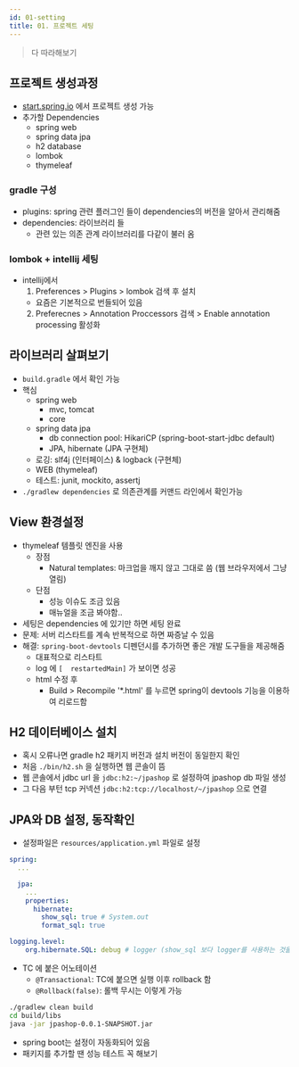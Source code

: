 ```yaml
---
id: 01-setting
title: 01. 프로젝트 세팅
---
```


> 다 따라해보기
## 프로젝트 생성과정

- [start.spring.io](https://start.spring.io/) 에서 프로젝트 생성 가능
- 추가할 Dependencies
  - spring web
  - spring data jpa
  - h2 database
  - lombok
  - thymeleaf

### gradle 구성

- plugins: spring 관련 플러그인 들이 dependencies의 버전을 알아서 관리해줌
- dependencies: 라이브러리 들
  - 관련 있는 의존 관계 라이브러리를 다같이 불러 옴
### lombok + intellij 세팅

- intellij에서
  1. Preferences > Plugins > lombok 검색 후 설치
    - 요즘은 기본적으로 번들되어 있음
  2. Preferecnes > Annotation Proccessors 검색 > Enable annotation processing 활성화

## 라이브러리 살펴보기

- `build.gradle` 에서 확인 가능
- 핵심
  - spring web
    - mvc, tomcat
    - core
  - spring data jpa
    - db connection pool: HikariCP (spring-boot-start-jdbc default)
    - JPA, hibernate (JPA 구현체)
  - 로깅: slf4j (인터페이스) & logback (구현체)
  - WEB (thymeleaf)
  - 테스트: junit, mockito, assertj
- `./gradlew dependencies` 로 의존관계를 커맨드 라인에서 확인가능

## View 환경설정

- thymeleaf 템플릿 엔진을 사용
  - 장점
    - Natural templates: 마크업을 깨지 않고 그대로 씀 (웹 브라우저에서 그냥 열림)
  - 단점
    - 성능 이슈도 조금 있음
    - 매뉴얼을 조금 봐야함..
- 세팅은 dependencies 에 있기만 하면 세팅 완료
- 문제: 서버 리스타트를 계속 반복적으로 하면 짜증날 수 있음
- 해결: `spring-boot-devtools` 디펜던시를 추가하면 좋은 개발 도구들을 제공해줌
  - 대표적으로 리스타트
  - log 에 `[  restartedMain]` 가 보이면 성공
  - html 수정 후
    - Build > Recompile '*.html' 를 누르면 spring이 devtools 기능을 이용하여 리로드함

## H2 데이터베이스 설치

- 혹시 오류나면 gradle h2 패키지 버전과 설치 버전이 동일한지 확인
- 처음 `./bin/h2.sh` 을 실행하면 웹 콘솔이 뜸
- 웹 콘솔에서 jdbc url 을 `jdbc:h2:~/jpashop` 로 설정하여 jpashop db 파일 생성
- 그 다음 부턴 tcp 커넥션 `jdbc:h2:tcp://localhost/~/jpashop` 으로 연결


## JPA와 DB 설정, 동작확인

- 설정파일은 `resources/application.yml` 파일로 설정

```yml title="resources/application.yml
spring:
  ...

  jpa:
    ...
    properties:
      hibernate:
        show_sql: true # System.out
        format_sql: true

logging.level:
    org.hibernate.SQL: debug # logger (show_sql 보다 logger를 사용하는 것을 권장)
```

- TC 에 붙은 어노테이션
  - `@Transactional`: TC에 붙으면 실행 이후 rollback 함
  - `@Rollback(false)`: 롤백 무시는 이렇게 가능

```sh title="jar 로 실행 해보기"
./gradlew clean build
cd build/libs
java -jar jpashop-0.0.1-SNAPSHOT.jar
```

- spring boot는 설정이 자동화되어 있음
- 패키지를 추가할 땐 성능 테스트 꼭 해보기
